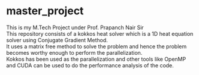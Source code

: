 # master_project
This is my M.Tech Project under Prof. Prapanch Nair Sir 
<br>
This repository consists of a kokkos heat solver which is a 1D heat equation solver using Conjugate Gradient Method.
<br>
It uses a matrix free method to solve the problem and hence the problem becomes worthy enough to perform the parallelization.
<br>
Kokkos has been used as the parallelization and other tools like OpenMP and CUDA can be used to do the performance analysis of the code.
